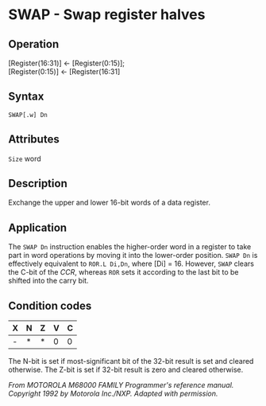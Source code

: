 # SWAP - Swap register halves

## Operation
[Register(16:31)] ← [Register(0:15)];<br/>
[Register(0:15)] ← [Register(16:31]

## Syntax
```assembly
SWAP[.w] Dn
```

## Attributes
`Size` word

## Description
Exchange the upper and lower 16-bit words of a data register.

## Application
The `SWAP Dn` instruction enables the higher-order word in a register to take part in word operations by moving it into the lower-order position. `SWAP Dn` is effectively equivalent to `ROR.L Di,Dn`, where [Di] = 16. However, `SWAP` clears the C-bit of the *CCR*, whereas `ROR` sets it according to the last bit to be shifted into the carry bit.

## Condition codes
|X|N|Z|V|C|
|--|--|--|--|--|
|-|*|*|0|0|

The N-bit is set if most-significant bit of the 32-bit result is set and cleared otherwise. The Z-bit is set if 32-bit result is zero and cleared otherwise.

*From MOTOROLA M68000 FAMILY Programmer's reference manual. Copyright 1992 by Motorola Inc./NXP. Adapted with permission.*